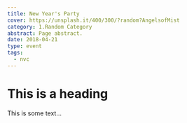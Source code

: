 ```yaml
---
title: New Year's Party
cover: https://unsplash.it/400/300/?random?AngelsofMist
category: 1.Random Category
abstract: Page abstract.
date: 2018-04-21
type: event
tags:
  - nvc
---
```


# This is a heading

This is some text...

